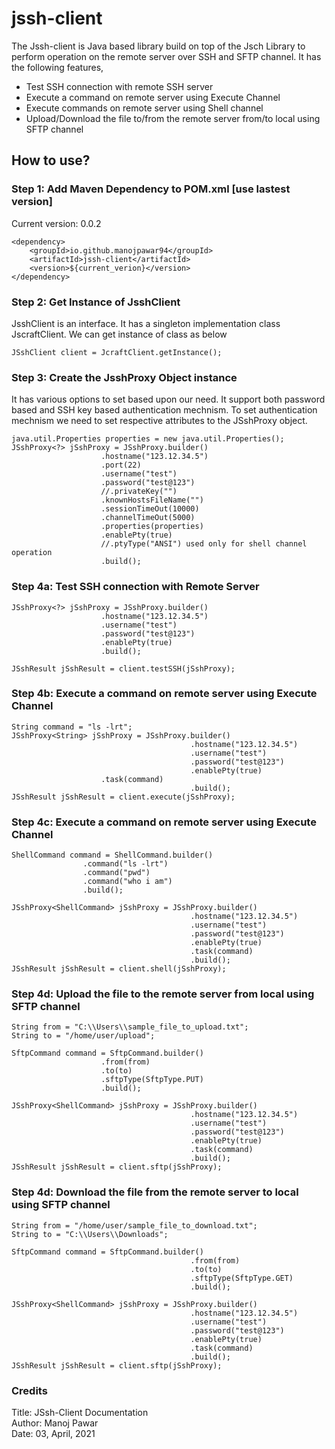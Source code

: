 # jssh-client

The Jssh-client is Java based library build on top of the Jsch Library to perform operation on the remote server over SSH and SFTP channel. It has the following features,
<ul>
<li>Test SSH connection with remote SSH server</li>
<li>Execute a command on remote server using Execute Channel</li>
<li>Execute commands on remote server using Shell channel</li>
<li>Upload/Download the file to/from the remote server from/to local using SFTP channel</li>
</ul>

## How to use?

### Step 1: Add Maven Dependency to POM.xml [use lastest version]

Current version: 0.0.2

```
<dependency>
	<groupId>io.github.manojpawar94</groupId>
	<artifactId>jssh-client</artifactId>
	<version>${current_verion}</version>
</dependency>
```

### Step 2: Get Instance of JsshClient
JsshClient is an interface. It has a singleton implementation class JscraftClient. We can get instance of class as below

```
JSshClient client = JcraftClient.getInstance();
```

### Step 3: Create the JsshProxy Object instance
It has various options to set based upon our need. It support both password based and SSH key based authentication mechnism. To set authentication mechnism we need to set respective attributes to the JSshProxy object.

```
java.util.Properties properties = new java.util.Properties();
JSshProxy<?> jSshProxy = JSshProxy.builder()
					.hostname("123.12.34.5")
					.port(22)
					.username("test")
					.password("test@123")
					//.privateKey("")
					.knownHostsFileName("")
					.sessionTimeOut(10000)
					.channelTimeOut(5000)
					.properties(properties)
					.enablePty(true)
					//.ptyType("ANSI") used only for shell channel operation
					.build();
```

### Step 4a: Test SSH connection with Remote Server

```
JSshProxy<?> jSshProxy = JSshProxy.builder()
					.hostname("123.12.34.5")
					.username("test")
					.password("test@123")
					.enablePty(true)
					.build();

JSshResult jSshResult = client.testSSH(jSshProxy);
```

### Step 4b: Execute a command on remote server using Execute Channel

```
String command = "ls -lrt";
JSshProxy<String> jSshProxy = JSshProxy.builder()
                                        .hostname("123.12.34.5")
                                        .username("test")
                                        .password("test@123")
                                        .enablePty(true)
					.task(command)
                                        .build();
JSshResult jSshResult = client.execute(jSshProxy);
``` 

### Step 4c: Execute a command on remote server using Execute Channel

```
ShellCommand command = ShellCommand.builder()
				.command("ls -lrt")
				.command("pwd")
				.command("who i am")
				.build();

JSshProxy<ShellCommand> jSshProxy = JSshProxy.builder()
                                        .hostname("123.12.34.5")
                                        .username("test")
                                        .password("test@123")
                                        .enablePty(true)
                                        .task(command)
                                        .build();
JSshResult jSshResult = client.shell(jSshProxy);
``` 

### Step 4d: Upload the file to the remote server from local using SFTP channel

```
String from = "C:\\Users\\sample_file_to_upload.txt";
String to = "/home/user/upload";

SftpCommand command = SftpCommand.builder()
					.from(from)
					.to(to)
					.sftpType(SftpType.PUT)
					.build();

JSshProxy<ShellCommand> jSshProxy = JSshProxy.builder()
                                        .hostname("123.12.34.5")
                                        .username("test")
                                        .password("test@123")
                                        .enablePty(true)
                                        .task(command)
                                        .build();
JSshResult jSshResult = client.sftp(jSshProxy);
```

### Step 4d: Download the file from the remote server to local using SFTP channel

```
String from = "/home/user/sample_file_to_download.txt";
String to = "C:\\Users\\Downloads";

SftpCommand command = SftpCommand.builder()
                                        .from(from)
                                        .to(to)
                                        .sftpType(SftpType.GET)
                                        .build();

JSshProxy<ShellCommand> jSshProxy = JSshProxy.builder()
                                        .hostname("123.12.34.5")
                                        .username("test")
                                        .password("test@123")
                                        .enablePty(true)
                                        .task(command)
                                        .build();
JSshResult jSshResult = client.sftp(jSshProxy);
```

### Credits

Title: JSsh-Client Documentation<br>
Author: Manoj Pawar<br>
Date: 03, April, 2021<br>

